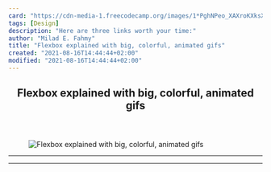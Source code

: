```yaml
---
card: "https://cdn-media-1.freecodecamp.org/images/1*PghNPeo_XAXroKXksXGfCQ.png"
tags: [Design]
description: "Here are three links worth your time:"
author: "Milad E. Fahmy"
title: "Flexbox explained with big, colorful, animated gifs"
created: "2021-08-16T14:44:44+02:00"
modified: "2021-08-16T14:44:44+02:00"
---
```

<div class="site-wrapper">
<main id="site-main" class="site-main outer">
<div class="inner">
<article class="post-full post tag-design tag-web-development tag-tech tag-startup tag-life-lessons ">
<header class="post-full-header">
<h1 class="post-full-title">Flexbox explained with big, colorful, animated gifs</h1>
</header>
<figure class="post-full-image">
<picture>
<source media="(max-width: 700px)" sizes="1px" srcset="data:image/gif;base64,R0lGODlhAQABAIAAAAAAAP///yH5BAEAAAAALAAAAAABAAEAAAIBRAA7 1w">
<source media="(min-width: 701px)" sizes="(max-width: 800px) 400px,
(max-width: 1170px) 700px,
1400px" srcset="https://cdn-media-1.freecodecamp.org/images/1*PghNPeo_XAXroKXksXGfCQ.png 300w,
https://cdn-media-1.freecodecamp.org/images/1*PghNPeo_XAXroKXksXGfCQ.png 600w,
https://cdn-media-1.freecodecamp.org/images/1*PghNPeo_XAXroKXksXGfCQ.png 1000w,
https://cdn-media-1.freecodecamp.org/images/1*PghNPeo_XAXroKXksXGfCQ.png 2000w">
<img onerror="this.style.display='none'" src="https://cdn-media-1.freecodecamp.org/images/1*PghNPeo_XAXroKXksXGfCQ.png" alt="Flexbox explained with big, colorful, animated gifs">
</picture>
</figure>
<section class="post-full-content">
<div class="post-content">
</div>
<hr>
<hr>
</section>
</article>
</div>
</main>
</div>
<!-- Google Tag Manager (noscript) -->
<!-- End Google Tag Manager (noscript) -->
